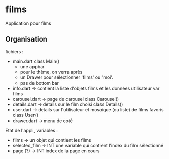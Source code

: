 # films

Application pour films

## Organisation

fichiers :
- main.dart
	class Main()
	- une appbar
	- pour le thème, on verra après
	- un Drawer pour sélectionner 'films' ou 'moi'.
	- pas de bottom bar
- info.dart -> contient la liste d'objets films et les données utilisateur
	var films
- carousel.dart -> page de carousel
	class Carousel()
- details.dart -> details sur le film choisi
	class Details()
- user.dart -> details sur l'utilisateur et mosaique (ou liste) de films favoris
	class User()
- drawer.dart -> menu de coté

Etat de l'appli, variables :
- films -> un objet qui contient les films
- selected_film -> INT une variable qui contient l'index du film sélectionné
- page (?) -> INT index de la page en cours
